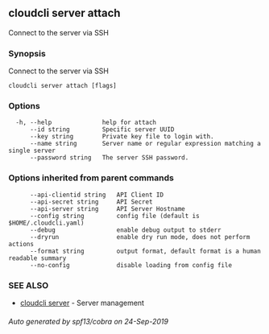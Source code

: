 ## cloudcli server attach

Connect to the server via SSH

### Synopsis

Connect to the server via SSH

```
cloudcli server attach [flags]
```

### Options

```
  -h, --help              help for attach
      --id string         Specific server UUID
      --key string        Private key file to login with.
      --name string       Server name or regular expression matching a single server
      --password string   The server SSH password.
```

### Options inherited from parent commands

```
      --api-clientid string   API Client ID
      --api-secret string     API Secret
      --api-server string     API Server Hostname
      --config string         config file (default is $HOME/.cloudcli.yaml)
      --debug                 enable debug output to stderr
      --dryrun                enable dry run mode, does not perform actions
      --format string         output format, default format is a human readable summary
      --no-config             disable loading from config file
```

### SEE ALSO

* [cloudcli server](cloudcli_server.md)	 - Server management

###### Auto generated by spf13/cobra on 24-Sep-2019
